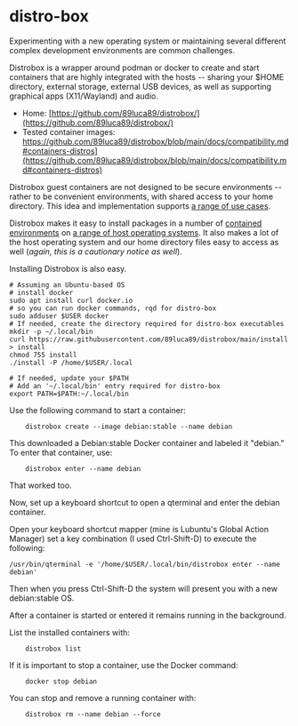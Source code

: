 # distro-box  

Experimenting with a new operating system or maintaining several different complex development environments are common challenges.  

Distrobox is a wrapper around podman or docker to create and start containers that are highly integrated with the hosts -- sharing your $HOME directory, external storage, external USB devices, as well as supporting graphical apps (X11/Wayland) and audio.  

* Home: [https://github.com/89luca89/distrobox/](https://github.com/89luca89/distrobox/)  
* Tested container images: https://github.com/89luca89/distrobox/blob/main/docs/compatibility.md#containers-distros](https://github.com/89luca89/distrobox/blob/main/docs/compatibility.md#containers-distros)  

Distrobox guest containers are not designed to be secure environments -- rather to be convenient environments, with shared access to your home directory.  This idea and implementation supports [a range of use cases](https://github.com/89luca89/distrobox/#why).  

Distrobox makes it easy to install packages in a number of [contained environments](https://github.com/89luca89/distrobox/blob/main/docs/compatibility.md#containers-distros) on [a range of host operating systems](https://github.com/89luca89/distrobox/blob/main/docs/compatibility.md#host-distros).  It also makes a lot of the host operating system and our home directory files easy to access as well (*again, this is a cautionary notice as well*).  

Installing Distrobox is also easy.  

```terminal
# Assuming an Ubuntu-based OS
# install docker
sudo apt install curl docker.io 
# so you can run docker commands, rqd for distro-box
sudo adduser $USER docker 
# If needed, create the directory required for distro-box executables
mkdir -p ~/.local/bin
curl https://raw.githubusercontent.com/89luca89/distrobox/main/install > install
chmod 755 install
./install -P /home/$USER/.local

# If needed, update your $PATH 
# Add an '~/.local/bin' entry required for distro-box
export PATH=$PATH:~/.local/bin 
```

Use the following command to start a container:  
```terminal
    distrobox create --image debian:stable --name debian
```
This downloaded a Debian:stable Docker container and labeled it "debian."  
To enter that container, use:  
```terminal
    distrobox enter --name debian 
```
That worked too.  

Now, set up a keyboard shortcut to open a qterminal and enter the debian container.  

Open your keyboard shortcut mapper (mine is Lubuntu's Global Action Manager) set a key combination (I used Ctrl-Shift-D) to execute the following:  
```terminal
/usr/bin/qterminal -e '/home/$USER/.local/bin/distrobox enter --name debian'
```

Then when you press Ctrl-Shift-D the system will present you with a new debian:stable OS.  

After a container is started or entered it remains running in the background.  

List the installed containers with:  
```terminal
    distrobox list 
```

If it is important to stop a container, use the Docker command:  
```terminal
    docker stop debian 
```

You can stop and remove a running container with:  
```terminal
    distrobox rm --name debian --force 
```